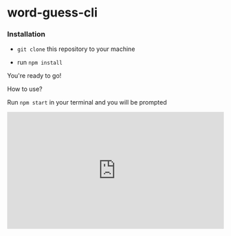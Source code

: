 # word-guess-cli

### Installation

* `git clone` this repository to your machine


* run `npm install`

You're ready to go!

How to use?

Run `npm start` in your terminal and you will be prompted 


<div style='position:relative;padding-bottom:54%'><iframe src='https://gfycat.com/ifr/LeadingEsteemedEyelashpitviper' frameborder='0' scrolling='no' width='100%' height='100%' style='position:absolute;top:0;left:0' allowfullscreen></iframe></div>